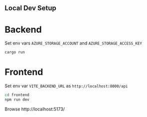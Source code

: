 ## Local Dev Setup

# Backend

Set env vars `AZURE_STORAGE_ACCOUNT` and `AZURE_STORAGE_ACCESS_KEY`
```sh
cargo run
```

# Frontend

Set env var `VITE_BACKEND_URL` as `http://localhost:8000/api`
```sh
cd frontend
npm run dev
```

Browse http://localhost:5173/